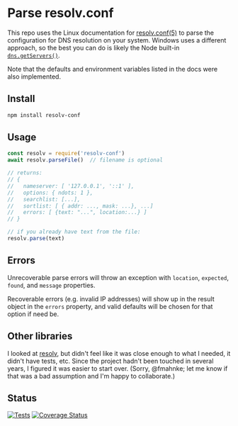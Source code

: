 # Parse resolv.conf

This repo uses the Linux documentation for [resolv.conf(5)](https://man7.org/linux/man-pages/man5/resolv.conf.5.html) to parse the configuration for DNS resolution on your system.  Windows uses a different approach, so the best you can do is likely the Node built-in [`dns.getServers()`](https://nodejs.org/api/dns.html#dns_dns_getservers).

Note that the defaults and environment variables listed in the docs were also implemented.

## Install

```sh
npm install resolv-conf
```

## Usage

```js
const resolv = require('resolv-conf')
await resolv.parseFile()  // filename is optional

// returns:
// {
//   nameserver: [ '127.0.0.1', '::1' ],
//   options: { ndots: 1 },
//   searchlist: [...],
//   sortlist: [ { addr: ..., mask: ...}, ...]
//   errors: [ {text: "...", location:...} ]
// }

// if you already have text from the file:
resolv.parse(text)
```

## Errors

Unrecoverable parse errors will throw an exception with `location`, `expected`, `found`, and `message` properties.

Recoverable errors (e.g. invalid IP addresses) will show up in the result object in the `errors` property, and valid defaults will be chosen for that option if need be.

## Other libraries

I looked at [resolv](https://github.com/fmahnke/resolv), but didn't feel like it was close enough to what I needed, it didn't have tests, etc.  Since the project hadn't been touched in several years, I figured it was easier to start over.  (Sorry, @fmahnke; let me know if that was a bad assumption and I'm happy to collaborate.)

## Status

[![Tests](https://github.com/hildjj/resolv-conf/workflows/Tests/badge.svg)](https://github.com/hildjj/resolv-conf/actions?query=workflow%3ATests)
[![Coverage Status](https://coveralls.io/repos/github/hildjj/resolv-conf/badge.svg?branch=master)](https://coveralls.io/github/hildjj/resolv-conf?branch=master)
